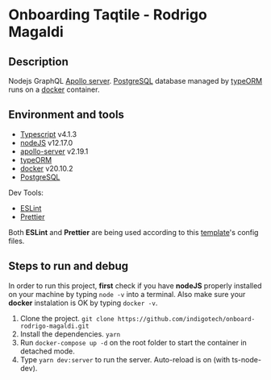 # Onboarding Taqtile - Rodrigo Magaldi

## Description

Nodejs GraphQL [Apollo server](https://www.apollographql.com/docs/apollo-server/). [PostgreSQL](https://www.postgresql.org/about/) database managed by [typeORM](https://typeorm.io/#/) runs on a [docker](https://www.docker.com/) container.

## Environment and tools

- [Typescript](https://www.npmjs.com/package/typescript) v4.1.3
- [nodeJS](https://nodejs.org/en/) v12.17.0
- [apollo-server](https://www.apollographql.com/docs/apollo-server/) v2.19.1
- [typeORM](https://typeorm.io/#/)
- [docker](https://www.docker.com/) v20.10.2
- [PostgreSQL](https://www.postgresql.org/about/)

Dev Tools:

- [ESLint](https://www.npmjs.com/package/eslint)
- [Prettier](https://www.npmjs.com/package/prettier)

Both **ESLint** and **Prettier** are being used according to this [template](https://github.com/indigotech/template-node)'s config files.

## Steps to run and debug

In order to run this project, **first** check if you have **nodeJS** properly installed on your machine by typing `node -v` into a terminal. Also make sure your **docker** instalation is OK by typing `docker -v`.

1. Clone the project. `git clone https://github.com/indigotech/onboard-rodrigo-magaldi.git`
2. Install the dependencies. `yarn`
3. Run `docker-compose up -d` on the root folder to start the container in detached mode.
4. Type `yarn dev:server` to run the server. Auto-reload is on (with ts-node-dev).
